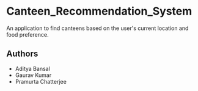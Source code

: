 # Canteen_Recommendation_System

An application to find canteens based on the user's current location and food preference.


## Authors
  * Aditya Bansal
  * Gaurav Kumar
  * Pramurta Chatterjee
